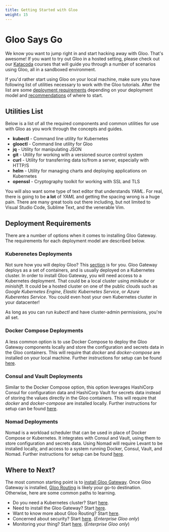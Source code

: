 ```yaml
---
title: Getting Started with Gloo
weight: 15
---
```


# Gloo Says Go

We know you want to jump right in and start hacking away with Gloo. That's awesome! If you want to try out Gloo in a hosted setting, please check out our [Katacoda](https://katacoda.com/solo-io) courses that will guide you through a number of scenarios using Gloo, all in a sandboxed environment.

If you'd rather start using Gloo on your local machine, make sure you have following list of utilities necessary to work with the Gloo tutorials. After the list are some [deployment requirements](#deployment-requirements) depending on your deployment model and [recommendations](#where-to-next) of where to start.

## Utilities List

Below is a list of all the required components and common utilities for use with Gloo as you work through the concepts and guides.

- **kubectl** - Command line utility for Kubernetes
- **glooctl** - Command line utility for Gloo
- **jq** - Utility for manipulating JSON
- **git** - Utility for working with a versioned source control system
- **curl** - Utility for transferring data to/from a server, especially with HTTP/S
- **helm** - Utility for managing charts and deploying applications on Kubernetes
- **openssl** - Cryptography toolkit for working with SSL and TLS

You will also want some type of text editor that understands *YAML*. For real, there is going to be **a lot** of *YAML* and getting the spacing wrong is a huge pain. There are many great tools out there including, but not limited to Visual Studio Code, Sublime Text, and the venerable Vim.

## Deployment Requirements

There are a number of options when it comes to installing Gloo Gateway. The requirements for each deployment model are described below.

### Kuberenetes Deployments

Not sure how you will deploy Gloo? This [section](../installation/gateway/kubernetes/cluster_setup/) is for you. Gloo Gateway deploys as a set of containers, and is usually deployed on a Kubernetes cluster. In order to install Gloo Gateway, you will need access to a Kubernetes deployment. That could be a local cluster using *minikube* or *minishift*. It could be a hosted cluster on one of the public clouds such as *Google Kubernetes Engine*, *Elastic Kubernetes Service*, or *Azure Kuberentes Service*. You could even host your own Kubernetes cluster in your datacenter! 

As long as you can run *kubectl* and have cluster-admin permissions, you're all set.

### Docker Compose Deployments

A less common option is to use Docker Compose to deploy the Gloo Gateway components locally and store the configuration and secrets data in the Gloo containers. This will require that *docker* and *docker-compose* are installed on your local machine. Further instructions for setup can be found [here](../installation/gateway/docker-compose-file/).

### Consul and Vault Deployments

Similar to the Docker Compose option, this option leverages HashiCorp Consul for configuration data and HashiCorp Vault for secrets data instead of storing the values directly in the Gloo containers. This will require that *docker* and *docker-compose* are installed locally. Further instructions for setup can be found [here](../installation/gateway/docker-compose-consul/).

### Nomad Deployments

Nomad is a workload scheduler that can be used in place of Docker Compose or Kubernetes. It integrates with Consul and Vault, using them to store configuration and secrets data. Using Nomad will require Levant to be installed locally, and access to a system running Docker, Consul, Vault, and Nomad. Further instructions for setup can be found [here](../installation/gateway/nomad/).

## Where to Next?

The most common starting point is to [install Gloo Gateway](../installation/). Once Gloo Gateway is installed, [Gloo Routing](../gloo_routing/) is likely your go-to destination.  Otherwise, here are some common paths to learning.

- Do you need a Kubernetes cluster? Start [here](../installation/gateway/kubernetes/cluster_setup/).
- Need to install the Gloo Gateway? Start [here](../installation/).
- Want to know more about Gloo Routing? Start [here](../gloo_routing/).
- Concerned about security? Start [here](../security/). (*Enterprise Gloo only*)
- Monitoring your thing? Start [here](../observability/). (*Enterprise Gloo only*)
